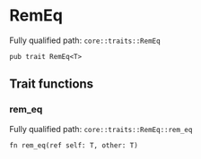 # RemEq

Fully qualified path: `core::traits::RemEq`

<pre><code class="language-rust">pub trait RemEq&lt;T&gt;</code></pre>

## Trait functions

### rem_eq

Fully qualified path: `core::traits::RemEq::rem_eq`

<pre><code class="language-rust">fn rem_eq(ref self: T, other: T)</code></pre>


